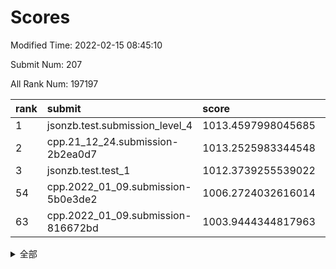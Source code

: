 # Scores

Modified Time: 2022-02-15 08:45:10

Submit Num: 207

All Rank Num: 197197

| rank |               submit               |       score        |       sigma        | pk_num |
| :--- | :--------------------------------- | :----------------- | :----------------- | :----- |
| 1    | jsonzb.test.submission_level_4     | 1013.4597998045685 | 0.8246492827153257 | 3815   |
| 2    | cpp.21_12_24.submission-2b2ea0d7   | 1013.2525983344548 | 0.804479610143056  | 3810   |
| 3    | jsonzb.test.test_1                 | 1012.3739255539022 | 0.8046460700561878 | 3812   |
| 54   | cpp.2022_01_09.submission-5b0e3de2 | 1006.2724032616014 | 0.7251133465684216 | 3808   |
| 63   | cpp.2022_01_09.submission-816672bd | 1003.9444344817963 | 0.7143626991498684 | 3810   |


<details>
<summary>全部</summary>

| rank |                 submit                 |       score        |       sigma        | pk_num |
| :--- | :------------------------------------- | :----------------- | :----------------- | :----- |
| 1    | jsonzb.test.submission_level_4         | 1013.4597998045685 | 0.8246492827153257 | 3815   |
| 2    | cpp.21_12_24.submission-2b2ea0d7       | 1013.2525983344548 | 0.804479610143056  | 3810   |
| 3    | jsonzb.test.test_1                     | 1012.3739255539022 | 0.8046460700561878 | 3812   |
| 4    | gobigger.level_3.submission_level_3_20 | 1012.169868750379  | 0.7850674310160853 | 3812   |
| 5    | gobigger.level_3.submission_level_3_48 | 1011.3280647638671 | 0.7740099487323322 | 3811   |
| 6    | gobigger.level_3.submission_level_3_4  | 1011.2405729764902 | 0.7705511539671098 | 3810   |
| 7    | gobigger.level_3.submission_level_3_19 | 1010.9997576054164 | 0.7609798773930643 | 3815   |
| 8    | gobigger.level_3.submission_level_3_14 | 1010.9279924097325 | 0.8177518241369286 | 3812   |
| 9    | gobigger.level_3.submission_level_3_12 | 1010.873688446978  | 0.7662561465463089 | 3811   |
| 10   | gobigger.level_3.submission_level_3_40 | 1010.8386455354263 | 0.76593253008529   | 3815   |
| 11   | gobigger.level_3.submission_level_3_13 | 1010.6493282849177 | 0.7782007575472543 | 3812   |
| 12   | gobigger.level_3.submission_level_3_34 | 1010.558658319444  | 0.7436976472748177 | 3810   |
| 13   | gobigger.level_3.submission_level_3_0  | 1010.5145911037574 | 0.773888355223797  | 3813   |
| 14   | gobigger.level_3.submission_level_3_23 | 1010.4691439729759 | 0.7468572737963912 | 3812   |
| 15   | gobigger.level_3.submission_level_3_49 | 1010.4108856168905 | 0.7647144892872381 | 3811   |
| 16   | gobigger.level_3.submission_level_3_38 | 1010.4070801630813 | 0.7575778801752897 | 3813   |
| 17   | gobigger.level_3.submission_level_3_44 | 1010.4050355502026 | 0.7521347301562216 | 3810   |
| 18   | gobigger.level_3.submission_level_3_47 | 1010.3736829757776 | 0.7478151688274552 | 3814   |
| 19   | gobigger.level_3.submission_level_3_37 | 1010.3002174751181 | 0.7641145565465693 | 3805   |
| 20   | gobigger.level_3.submission_level_3_22 | 1010.2914859119087 | 0.76724652121863   | 3812   |
| 21   | gobigger.level_3.submission_level_3_28 | 1010.2659831038479 | 0.7674473825022635 | 3814   |
| 22   | gobigger.level_3.submission_level_3_29 | 1010.1602086659553 | 0.7500849884317614 | 3810   |
| 23   | gobigger.level_3.submission_level_3_8  | 1010.1383678097095 | 0.7626092156232547 | 3806   |
| 24   | gobigger.level_3.submission_level_3_2  | 1010.1309189396101 | 0.7590635836514941 | 3813   |
| 25   | gobigger.level_3.submission_level_3_10 | 1010.0940609933085 | 0.7582989122374759 | 3815   |
| 26   | gobigger.level_3.submission_level_3_11 | 1010.0267909369568 | 0.7589392192932365 | 3811   |
| 27   | gobigger.level_3.submission_level_3_3  | 1010.0001803283014 | 0.7549857375644646 | 3810   |
| 28   | gobigger.level_3.submission_level_3_30 | 1009.9846166984742 | 0.7524366117745463 | 3811   |
| 29   | gobigger.level_3.submission_level_3_24 | 1009.9501805638266 | 0.7653461725742922 | 3806   |
| 30   | gobigger.level_3.submission_level_3_41 | 1009.9103780567948 | 0.7567465399222219 | 3814   |
| 31   | gobigger.level_3.submission_level_3_35 | 1009.8649714804113 | 0.7855867676719013 | 3809   |
| 32   | gobigger.level_3.submission_level_3_1  | 1009.8307377592067 | 0.7520260216805349 | 3811   |
| 33   | gobigger.level_3.submission_level_3_46 | 1009.7251147449144 | 0.7581155788996372 | 3812   |
| 34   | gobigger.level_3.submission_level_3_45 | 1009.7160139349387 | 0.7623687587756791 | 3811   |
| 35   | gobigger.level_3.submission_level_3_39 | 1009.6421613403055 | 0.7285777911176543 | 3811   |
| 36   | gobigger.level_3.submission_level_3_21 | 1009.6332741829118 | 0.7303413868008412 | 3809   |
| 37   | gobigger.level_3.submission_level_3_17 | 1009.537846024367  | 0.7694422584768275 | 3809   |
| 38   | gobigger.level_3.submission_level_3_7  | 1009.4021987120533 | 0.7544580746152421 | 3810   |
| 39   | gobigger.level_3.submission_level_3_25 | 1009.2730211792964 | 0.7482253498101411 | 3805   |
| 40   | gobigger.level_3.submission_level_3_27 | 1009.215822884341  | 0.7624430631937766 | 3812   |
| 41   | gobigger.level_3.submission_level_3_9  | 1009.1743188918498 | 0.7754747236222657 | 3809   |
| 42   | gobigger.level_3.submission_level_3_5  | 1009.1472511842718 | 0.75703307705267   | 3805   |
| 43   | gobigger.level_3.submission_level_3_42 | 1009.1342258751679 | 0.7597020633816736 | 3815   |
| 44   | gobigger.level_3.submission_level_3_16 | 1009.0954594283252 | 0.7546791875541815 | 3811   |
| 45   | gobigger.level_3.submission_level_3_31 | 1009.0779682509434 | 0.7465786067825912 | 3806   |
| 46   | gobigger.level_3.submission_level_3_18 | 1009.02577770621   | 0.7539918473166223 | 3812   |
| 47   | gobigger.level_3.submission_level_3_26 | 1008.9789050328212 | 0.7332342436938896 | 3805   |
| 48   | gobigger.level_3.submission_level_3_36 | 1008.7988842449079 | 0.7332110717327502 | 3814   |
| 49   | gobigger.level_3.submission_level_3_6  | 1008.5803436252642 | 0.7566058708167461 | 3815   |
| 50   | gobigger.level_3.submission_level_3_43 | 1008.4189240828684 | 0.7417522122148079 | 3813   |
| 51   | gobigger.level_3.submission_level_3_32 | 1008.3587081108349 | 0.7306188058422808 | 3810   |
| 52   | gobigger.level_3.submission_level_3_33 | 1008.0818498791856 | 0.753256753809362  | 3812   |
| 53   | gobigger.level_3.submission_level_3_15 | 1008.0632369236725 | 0.7378855489597725 | 3815   |
| 54   | cpp.2022_01_09.submission-5b0e3de2     | 1006.2724032616014 | 0.7251133465684216 | 3808   |
| 55   | gobigger.level_1.submission_level_1_29 | 1005.6038227438119 | 0.7162042298892977 | 3813   |
| 56   | gobigger.level_1.submission_level_1_44 | 1004.8990352352583 | 0.7238094130757252 | 3813   |
| 57   | gobigger.level_1.submission_level_1_13 | 1004.2637899393137 | 0.714002630240918  | 3813   |
| 58   | gobigger.level_1.submission_level_1_8  | 1004.2553328157207 | 0.7209779309578009 | 3805   |
| 59   | gobigger.level_1.submission_level_1_21 | 1004.0630126714879 | 0.7317768478763678 | 3809   |
| 60   | gobigger.level_1.submission_level_1_22 | 1003.99450087018   | 0.7246761116552777 | 3809   |
| 61   | gobigger.level_1.submission_level_1_25 | 1003.9767650450443 | 0.7149052106478134 | 3809   |
| 62   | gobigger.level_1.submission_level_1_40 | 1003.9565608184702 | 0.7279712682627131 | 3806   |
| 63   | cpp.2022_01_09.submission-816672bd     | 1003.9444344817963 | 0.7143626991498684 | 3810   |
| 64   | gobigger.level_1.submission_level_1_33 | 1003.9316262487647 | 0.7284312040165569 | 3813   |
| 65   | gobigger.level_1.submission_level_1_23 | 1003.8889952170063 | 0.7170495751041256 | 3814   |
| 66   | gobigger.level_1.submission_level_1_45 | 1003.8860861318153 | 0.7281754826283876 | 3814   |
| 67   | gobigger.level_1.submission_level_1_26 | 1003.8357718973305 | 0.7189604031870159 | 3814   |
| 68   | gobigger.level_1.submission_level_1_14 | 1003.6178674177497 | 0.7145668874571292 | 3811   |
| 69   | gobigger.level_1.submission_level_1_5  | 1003.6007079373107 | 0.7163305287990888 | 3807   |
| 70   | gobigger.level_1.submission_level_1_35 | 1003.5781659862814 | 0.7246880298903041 | 3808   |
| 71   | gobigger.level_1.submission_level_1_31 | 1003.5600154127643 | 0.7130362482577377 | 3808   |
| 72   | gobigger.level_1.submission_level_1_17 | 1003.544136204036  | 0.7047573202102023 | 3816   |
| 73   | gobigger.level_1.submission_level_1_41 | 1003.5334816098432 | 0.7106527624655118 | 3809   |
| 74   | gobigger.level_1.submission_level_1_39 | 1003.464915079416  | 0.7217309669613209 | 3804   |
| 75   | gobigger.level_1.submission_level_1_0  | 1003.339757898961  | 0.7057953174276421 | 3809   |
| 76   | gobigger.level_1.submission_level_1_9  | 1003.3349977836169 | 0.7114020160628178 | 3809   |
| 77   | gobigger.level_1.submission_level_1_30 | 1003.2963323417417 | 0.7169179569519157 | 3811   |
| 78   | gobigger.level_1.submission_level_1_19 | 1003.2675824855636 | 0.7179857565493931 | 3808   |
| 79   | gobigger.level_1.submission_level_1_11 | 1003.2524321458346 | 0.7129418011551651 | 3803   |
| 80   | gobigger.level_1.submission_level_1_12 | 1003.2233780864092 | 0.6955643070448603 | 3812   |
| 81   | gobigger.level_1.submission_level_1_1  | 1003.1910726741606 | 0.7252864083171331 | 3809   |
| 82   | gobigger.level_1.submission_level_1_18 | 1003.1738139017136 | 0.7104396440420133 | 3814   |
| 83   | gobigger.level_1.submission_level_1_10 | 1003.1652166904686 | 0.7054164117952743 | 3813   |
| 84   | gobigger.level_1.submission_level_1_3  | 1003.1534717936855 | 0.709441207806273  | 3809   |
| 85   | gobigger.level_1.submission_level_1_28 | 1003.0613064415561 | 0.7154599957147547 | 3812   |
| 86   | gobigger.level_1.submission_level_1_38 | 1003.0031973670943 | 0.7286932059896629 | 3812   |
| 87   | gobigger.level_1.submission_level_1_34 | 1002.9607045911649 | 0.7125272875706284 | 3808   |
| 88   | gobigger.level_1.submission_level_1_32 | 1002.9434332508677 | 0.718508065597393  | 3811   |
| 89   | gobigger.level_1.submission_level_1_24 | 1002.9413572710969 | 0.7147061408539575 | 3808   |
| 90   | gobigger.level_1.submission_level_1_46 | 1002.9034222293863 | 0.7071170348400815 | 3807   |
| 91   | gobigger.level_1.submission_level_1_20 | 1002.8564089353174 | 0.7224295170441657 | 3811   |
| 92   | gobigger.level_1.submission_level_1_36 | 1002.7685479351464 | 0.7034570706336666 | 3805   |
| 93   | gobigger.level_1.submission_level_1_16 | 1002.6892022529354 | 0.713187066096655  | 3810   |
| 94   | gobigger.level_1.submission_level_1_27 | 1002.6068051803989 | 0.7124803113887059 | 3812   |
| 95   | gobigger.level_1.submission_level_1_48 | 1002.560591016003  | 0.7035748156860615 | 3814   |
| 96   | gobigger.level_1.submission_level_1_49 | 1002.5503931494452 | 0.716255401828258  | 3812   |
| 97   | gobigger.level_1.submission_level_1_2  | 1002.5126224142994 | 0.7122319354371065 | 3809   |
| 98   | gobigger.level_1.submission_level_1_43 | 1002.4780876433473 | 0.7259719584211504 | 3812   |
| 99   | gobigger.level_1.submission_level_1_37 | 1002.4126042006799 | 0.7211957372805329 | 3808   |
| 100  | gobigger.level_1.submission_level_1_15 | 1002.1318934588792 | 0.7103204965514386 | 3809   |
| 101  | gobigger.level_1.submission_level_1_42 | 1001.9486343134697 | 0.7218767130565011 | 3817   |
| 102  | gobigger.level_1.submission_level_1_47 | 1001.713972518358  | 0.7176976424419894 | 3811   |
| 103  | gobigger.level_1.submission_level_1_4  | 1001.5529105892363 | 0.7055739390133617 | 3812   |
| 104  | gobigger.level_1.submission_level_1_6  | 1001.4838373645046 | 0.7177830942758028 | 3811   |
| 105  | gobigger.level_1.submission_level_1_7  | 1001.3537310261707 | 0.7182499547128987 | 3814   |
| 106  | gobigger.random.submission_random_17   | 997.559564372552   | 0.7140422276919646 | 3811   |
| 107  | gobigger.random.submission_random_0    | 997.374979931203   | 0.7114221599539459 | 3810   |
| 108  | gobigger.random.submission_random_47   | 997.1308865704532  | 0.7016341215966476 | 3816   |
| 109  | gobigger.random.submission_random_35   | 996.9369856082019  | 0.7081709866448509 | 3809   |
| 110  | gobigger.random.submission_random_42   | 996.890845529808   | 0.7202903822591412 | 3813   |
| 111  | gobigger.random.submission_random_12   | 996.7677134556661  | 0.7043750818524467 | 3809   |
| 112  | gobigger.random.submission_random_29   | 996.6893691553976  | 0.7063957713495074 | 3810   |
| 113  | gobigger.random.submission_random_49   | 996.6075939584913  | 0.7042138675919452 | 3811   |
| 114  | gobigger.random.submission_random_18   | 996.5892849920841  | 0.7063266656875898 | 3811   |
| 115  | gobigger.random.submission_random_34   | 996.587284921941   | 0.7054972917738499 | 3816   |
| 116  | gobigger.random.submission_random_8    | 996.5189565899437  | 0.7095969393070933 | 3811   |
| 117  | gobigger.random.submission_random_26   | 996.400452451314   | 0.7180425345096813 | 3813   |
| 118  | gobigger.random.submission_random_19   | 996.3678038619379  | 0.7112689663365881 | 3810   |
| 119  | gobigger.random.submission_random_15   | 996.334343190534   | 0.7140220961874942 | 3808   |
| 120  | gobigger.random.submission_random_25   | 996.2570233071475  | 0.7086973672770195 | 3813   |
| 121  | gobigger.random.submission_random_2    | 996.2510287731805  | 0.7166519587868108 | 3812   |
| 122  | gobigger.random.submission_random_21   | 996.1993660940458  | 0.7091223138353274 | 3809   |
| 123  | gobigger.random.submission_random_44   | 996.1911241125035  | 0.7175142385925263 | 3811   |
| 124  | gobigger.random.submission_random_13   | 996.1801787475013  | 0.7093770804232632 | 3807   |
| 125  | gobigger.random.submission_random_28   | 996.175389505345   | 0.7171212028558095 | 3814   |
| 126  | gobigger.random.submission_random_37   | 996.102058931471   | 0.7039522854097947 | 3806   |
| 127  | gobigger.random.submission_random_24   | 996.0574117586827  | 0.7109973561156103 | 3812   |
| 128  | gobigger.random.submission_random_30   | 996.0474191585719  | 0.7001636414635858 | 3817   |
| 129  | gobigger.random.submission_random_3    | 996.016720022185   | 0.6967478060218294 | 3812   |
| 130  | gobigger.random.submission_random_39   | 996.0163349825037  | 0.7243171544205893 | 3810   |
| 131  | gobigger.random.submission_random_43   | 996.0035918714356  | 0.7068759012522358 | 3814   |
| 132  | gobigger.random.submission_random_31   | 995.98450203238    | 0.7066623056595567 | 3804   |
| 133  | gobigger.random.submission_random_36   | 995.9558338470027  | 0.7092561385623135 | 3812   |
| 134  | gobigger.random.submission_random_11   | 995.9364922032465  | 0.7117429594275322 | 3808   |
| 135  | gobigger.random.submission_random_32   | 995.936353449652   | 0.6949913285194144 | 3813   |
| 136  | gobigger.random.submission_random_16   | 995.9270372886897  | 0.7096612173596866 | 3813   |
| 137  | gobigger.random.submission_random_46   | 995.9023739847717  | 0.7066925420357022 | 3809   |
| 138  | gobigger.random.submission_random_38   | 995.8961933712693  | 0.7086477977771686 | 3812   |
| 139  | gobigger.random.submission_random_14   | 995.8443187139345  | 0.7164909966866242 | 3805   |
| 140  | gobigger.random.submission_random_33   | 995.8427910715767  | 0.7017439819557565 | 3811   |
| 141  | gobigger.random.submission_random_45   | 995.811202680315   | 0.7116282205318005 | 3812   |
| 142  | gobigger.random.submission_random_48   | 995.7797279859404  | 0.714692108930193  | 3811   |
| 143  | gobigger.random.submission_random_27   | 995.7038986233259  | 0.7259297978681947 | 3815   |
| 144  | gobigger.random.submission_random_6    | 995.6596472231961  | 0.7058341353930923 | 3814   |
| 145  | gobigger.random.submission_random_7    | 995.5777150040001  | 0.7191855195883814 | 3813   |
| 146  | gobigger.random.submission_random_40   | 995.5406872178648  | 0.724134565704152  | 3810   |
| 147  | gobigger.random.submission_random_1    | 995.4986909224026  | 0.7147784636204081 | 3808   |
| 148  | gobigger.random.submission_random_41   | 995.4855116769403  | 0.6933392999018634 | 3814   |
| 149  | gobigger.random.submission_random_5    | 995.4832682139005  | 0.7053401133052206 | 3809   |
| 150  | gobigger.random.submission_random_10   | 995.4286436256689  | 0.696618917647102  | 3816   |
| 151  | gobigger.random.submission_random_23   | 995.2663641892691  | 0.7145102396026071 | 3807   |
| 152  | gobigger.random.submission_random_4    | 995.1364039962162  | 0.7136514931367216 | 3806   |
| 153  | gobigger.random.submission_random_9    | 994.8222286244752  | 0.7382962361337578 | 3810   |
| 154  | gobigger.random.submission_random_22   | 994.6501680249509  | 0.7154761853925757 | 3812   |
| 155  | gobigger.random.submission_random_20   | 994.612380007812   | 0.70589300548985   | 3809   |
| 156  | gobigger.level_2.submission_level_2_6  | 994.1818771273234  | 0.7202710958933987 | 3808   |
| 157  | gobigger.level_2.submission_level_2_34 | 994.1800124710954  | 0.7264673331236132 | 3807   |
| 158  | gobigger.level_2.submission_level_2_48 | 993.9175292543791  | 0.7335039029334691 | 3805   |
| 159  | gobigger.level_2.submission_level_2_2  | 993.5976526897991  | 0.7246831065910606 | 3815   |
| 160  | gobigger.level_2.submission_level_2_5  | 993.459636720799   | 0.7431831181215547 | 3816   |
| 161  | gobigger.level_2.submission_level_2_14 | 993.2958300130501  | 0.7283369971559309 | 3806   |
| 162  | gobigger.level_2.submission_level_2_31 | 993.1553540147912  | 0.7268663573747234 | 3815   |
| 163  | gobigger.level_2.submission_level_2_37 | 993.1414109026274  | 0.7300342206777816 | 3808   |
| 164  | gobigger.level_2.submission_level_2_19 | 993.0161231710209  | 0.7265946871991771 | 3804   |
| 165  | gobigger.level_2.submission_level_2_20 | 992.8190503202493  | 0.7381654945755207 | 3806   |
| 166  | gobigger.level_2.submission_level_2_45 | 992.8108331552102  | 0.7273909204070705 | 3811   |
| 167  | gobigger.level_2.submission_level_2_8  | 992.7590062665835  | 0.7308212012499674 | 3806   |
| 168  | gobigger.level_2.submission_level_2_46 | 992.7245649648037  | 0.7318581554752251 | 3805   |
| 169  | gobigger.level_2.submission_level_2_36 | 992.6611718971471  | 0.7589700861494366 | 3807   |
| 170  | gobigger.level_2.submission_level_2_42 | 992.5843582671972  | 0.7563279131751008 | 3809   |
| 171  | gobigger.level_2.submission_level_2_1  | 992.4911844117948  | 0.7373242329784712 | 3812   |
| 172  | gobigger.level_2.submission_level_2_24 | 992.4052427227684  | 0.745314191320825  | 3808   |
| 173  | gobigger.level_2.submission_level_2_39 | 992.3773302257208  | 0.7283040681373976 | 3809   |
| 174  | gobigger.level_2.submission_level_2_21 | 992.3664525300296  | 0.7549450155700971 | 3808   |
| 175  | gobigger.level_2.submission_level_2_40 | 992.3386987965638  | 0.7512230364342992 | 3808   |
| 176  | gobigger.level_2.submission_level_2_33 | 992.2947039674507  | 0.7317959090551441 | 3814   |
| 177  | gobigger.level_2.submission_level_2_7  | 992.2310313411667  | 0.741355687813377  | 3808   |
| 178  | gobigger.level_2.submission_level_2_4  | 992.177997456129   | 0.749070750208805  | 3810   |
| 179  | gobigger.level_2.submission_level_2_11 | 992.1093159432583  | 0.7476129735691226 | 3809   |
| 180  | gobigger.level_2.submission_level_2_28 | 992.0802811254421  | 0.747320720215293  | 3811   |
| 181  | gobigger.level_2.submission_level_2_29 | 992.0648764677434  | 0.7579696969357939 | 3812   |
| 182  | gobigger.level_2.submission_level_2_17 | 992.0462952671858  | 0.758506539123874  | 3812   |
| 183  | gobigger.level_2.submission_level_2_10 | 992.0364465973408  | 0.7457860220407591 | 3802   |
| 184  | gobigger.level_2.submission_level_2_38 | 992.033199818079   | 0.7440524237546973 | 3814   |
| 185  | gobigger.level_2.submission_level_2_9  | 992.0172217012226  | 0.7353732273808252 | 3805   |
| 186  | gobigger.level_2.submission_level_2_35 | 991.9191663236345  | 0.7442609942761559 | 3811   |
| 187  | gobigger.level_2.submission_level_2_26 | 991.8703556911827  | 0.7569691713291374 | 3815   |
| 188  | gobigger.level_2.submission_level_2_23 | 991.8254442241985  | 0.7303008757105421 | 3811   |
| 189  | gobigger.level_2.submission_level_2_0  | 991.7853171206742  | 0.7560263957510085 | 3813   |
| 190  | gobigger.level_2.submission_level_2_13 | 991.7710583107547  | 0.7693986759293012 | 3812   |
| 191  | gobigger.level_2.submission_level_2_22 | 991.6562088874472  | 0.7589931415587418 | 3807   |
| 192  | gobigger.level_2.submission_level_2_27 | 991.6105824291586  | 0.7377048991547193 | 3813   |
| 193  | gobigger.level_2.submission_level_2_47 | 991.6064476107047  | 0.7496646217673294 | 3814   |
| 194  | gobigger.level_2.submission_level_2_16 | 991.5483513104134  | 0.7707051081147753 | 3812   |
| 195  | gobigger.level_2.submission_level_2_25 | 991.4881865743052  | 0.779251109556175  | 3808   |
| 196  | gobigger.level_2.submission_level_2_43 | 991.4839678091547  | 0.7361534095978944 | 3812   |
| 197  | gobigger.level_2.submission_level_2_44 | 991.3462702601915  | 0.7613666019383497 | 3806   |
| 198  | gobigger.level_2.submission_level_2_3  | 991.3384724662178  | 0.7559205092567575 | 3813   |
| 199  | gobigger.level_2.submission_level_2_18 | 991.3215551726574  | 0.7416176703367668 | 3813   |
| 200  | gobigger.level_2.submission_level_2_30 | 991.2344121254215  | 0.7561292923663453 | 3813   |
| 201  | gobigger.level_2.submission_level_2_15 | 991.1895702167429  | 0.7451113498637999 | 3815   |
| 202  | gobigger.level_2.submission_level_2_12 | 990.9865755862227  | 0.765425815726401  | 3814   |
| 203  | gobigger.level_2.submission_level_2_32 | 990.2935952771677  | 0.7643356607695846 | 3808   |
| 204  | gobigger.level_2.submission_level_2_49 | 989.8463954214131  | 0.7771953504482368 | 3812   |
| 205  | gobigger.level_2.submission_level_2_41 | 989.2988949021571  | 0.7997359029490113 | 3812   |
| 206  | gobigger.none.submission_none_0        | 976.8537986704572  | 1.456929199929994  | 3808   |
| 207  | gobigger.none.submission_none_1        | 975.8308971754135  | 1.4435321352246484 | 3810   |

</details>